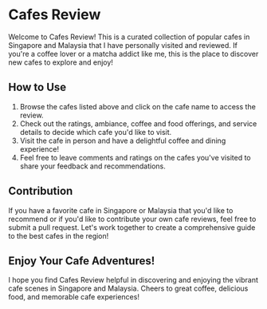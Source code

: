# Cafes Review

Welcome to Cafes Review! This is a curated collection of popular cafes in Singapore and Malaysia that I have personally visited and reviewed. If you're a coffee lover or a matcha addict like me, this is the place to discover new cafes to explore and enjoy!

## How to Use

1. Browse the cafes listed above and click on the cafe name to access the review.
2. Check out the ratings, ambiance, coffee and food offerings, and service details to decide which cafe you'd like to visit.
3. Visit the cafe in person and have a delightful coffee and dining experience!
4. Feel free to leave comments and ratings on the cafes you've visited to share your feedback and recommendations.

## Contribution

If you have a favorite cafe in Singapore or Malaysia that you'd like to recommend or if you'd like to contribute your own cafe reviews, feel free to submit a pull request. Let's work together to create a comprehensive guide to the best cafes in the region!

## Enjoy Your Cafe Adventures!

I hope you find Cafes Review helpful in discovering and enjoying the vibrant cafe scenes in Singapore and Malaysia. Cheers to great coffee, delicious food, and memorable cafe experiences!
